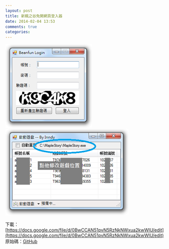 ```yaml
---
layout: post
title: 新楓之谷免開網頁登入器
date: 2014-02-04 13:53
comments: true
categories:
---
```


![screenshot](/images/2014-02-04-new-maplestory-login-without-fucking-beanfun--70ae294b--01.png)
![screenshot](/images/2014-02-04-new-maplestory-login-without-fucking-beanfun--26873292--02.png)

下載：[https://docs.google.com/file/d/0BwCCAN51pvN5RzNkNWxua2kwWlU/edit](https://docs.google.com/file/d/0BwCCAN51pvN5RzNkNWxua2kwWlU/edit)
原始碼：[GitHub](https://github.com/Inndy/NewBeanfunLogin4TWMS)
